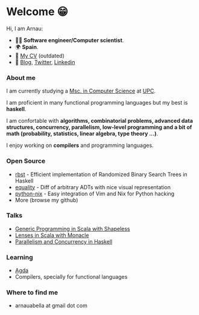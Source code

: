 Welcome 😁
==========

Hi, I am Arnau:

- :technologist: **Software engineer/Computer scientist**.
- :earth_africa: **Spain**.
- :scroll: [My CV](https://monadplus.pro/assets/documents/cv2019.pdf) (outdated)
- :link: [Blog](https://monadplus.pro/), [Twitter](https://twitter.com/monadplus), [Linkedin](https://www.linkedin.com/in/arnau-abella/)

### About me

I am currently studying a [Msc. in Computer Science](https://www.fib.upc.edu/en/studies/masters/master-innovation-and-research-informatics/curriculum/specializations/advanced-computing) at [UPC](https://www.fib.upc.edu/en/).

I am proficient in many functional programming languages but my best is **haskell**.

I am confortable with **algorithms, combinatorial problems, advanced data structures, concurrency, parallelism, low-level programming and a bit of math (probability, statistics, linear algebra, type theory ...)**.

I enjoy working on **compilers** and programming languages.

### Open Source

- [rbst](https://hackage.haskell.org/package/rbst) - Efficient implementation of Randomized Binary Search Trees in Haskell
- [equality](https://github.com/monadplus/equality) - Diff of arbitrary ADTs with nice visual representation
- [python-nix](https://github.com/monadplus/python-nix) - Easy integration of Vim and Nix for Python hacking
- More (browse my github)

### Talks

- [Generic Programming in Scala with Shapeless](https://github.com/monadplus/intro-shapeless)
- [Lenses in Scala with Monacle](https://github.com/monadplus/scala-lenses)
- [Parallelism and Concurrency in Haskell](https://github.com/monadplus/parconc-examples/tree/master/notes)

### Learning

- [Agda](https://agda.readthedocs.io/en/v2.6.0.1/getting-started/what-is-agda.html#what-is-agda)
- Compilers, specially for functional languages

### Where to find me

- arnauabella at gmail dot com

